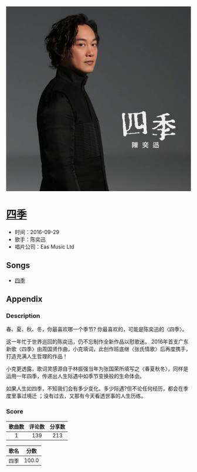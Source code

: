 <p align="center">
	<img src="imgs/四季.jpg" alt="album_img" />
</p>

# [四季](https://music.163.com/album?id=34923261)

* 时间：2016-09-29
* 歌手：陈奕迅
* 唱片公司：Eas Music Ltd
## Songs

* [四季](songs/四季_437802725/README.md)
## Appendix

### Description

春、夏、秋、冬，你最喜欢哪一个季节? 你最喜欢的，可能是陈奕迅的〈四季〉。

这一年忙于世界巡回的陈奕迅，仍不忘制作全新作品以慰歌迷。 2016年首支广东新歌〈四季〉由周国贤作曲，小克填词，此创作班底继〈张氏情歌〉后再度携手，打造充满人生哲理的作品！

小克更透露，歌词灵感源自于林振强当年为张国荣所填写之〈春夏秋冬〉，同样是运用一年四季，传递出人生际遇中如季节变换般的生命体会。

如果人生如四季，不知我们会有多少变化、多少际遇?但不论任何经历，都会在季度里事过境迁 ；没有过去，又那有今天看透世事的人生历练。

### Score

|歌曲数|评论数|分享数|
|:---:|:---:|:---:|
|1|139|213|

|歌名|分数|
|:---:|:---:|
|四季|100.0
